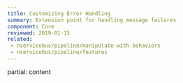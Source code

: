 ```yaml
---
title: Customizing Error Handling
summary: Extension point for handling message failures
component: Core
reviewed: 2019-01-15
related:
 - nservicebus/pipeline/manipulate-with-behaviors
 - nservicebus/pipeline/features
---
```


partial: content
